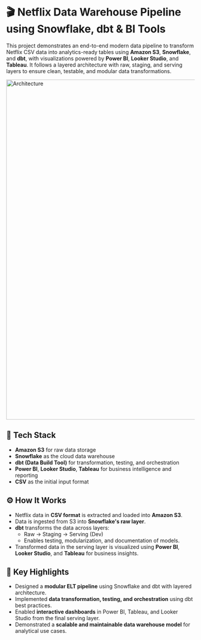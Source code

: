 # 🎬 Netflix Data Warehouse Pipeline using Snowflake, dbt & BI Tools

This project demonstrates an end-to-end modern data pipeline to transform Netflix CSV data into analytics-ready tables using **Amazon S3**, **Snowflake**, and **dbt**, with visualizations powered by **Power BI**, **Looker Studio**, and **Tableau**. It follows a layered architecture with raw, staging, and serving layers to ensure clean, testable, and modular data transformations.

<img width="907" alt="Architecture" src="https://github.com/user-attachments/assets/dd9cf6c9-97db-4b1b-a8cd-c74d3464c8fd" />



## 🔧 Tech Stack
- **Amazon S3** for raw data storage  
- **Snowflake** as the cloud data warehouse  
- **dbt (Data Build Tool)** for transformation, testing, and orchestration  
- **Power BI**, **Looker Studio**, **Tableau** for business intelligence and reporting  
- **CSV** as the initial input format



## ⚙️ How It Works
- Netflix data in **CSV format** is extracted and loaded into **Amazon S3**.
- Data is ingested from S3 into **Snowflake's raw layer**.
- **dbt** transforms the data across layers:
  - Raw → Staging → Serving (Dev)
  - Enables testing, modularization, and documentation of models.
- Transformed data in the serving layer is visualized using **Power BI**, **Looker Studio**, and **Tableau** for business insights.



## 📌 Key Highlights
- Designed a **modular ELT pipeline** using Snowflake and dbt with layered architecture.
- Implemented **data transformation, testing, and orchestration** using dbt best practices.
- Enabled **interactive dashboards** in Power BI, Tableau, and Looker Studio from the final serving layer.
- Demonstrated a **scalable and maintainable data warehouse model** for analytical use cases.




